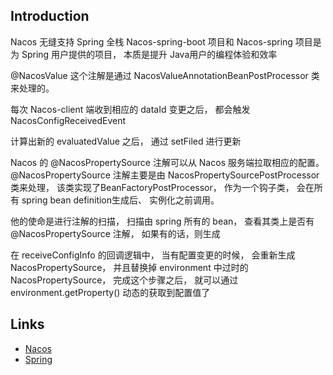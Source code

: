 ## Introduction



Nacos 无缝支持 Spring 全栈  Nacos-spring-boot 项目和 Nacos-spring 项目是为 Spring 用户提供的项目， 本质是提升 Java用户的编程体验和效率  

@NacosValue 这个注解是通过 NacosValueAnnotationBeanPostProcessor 类来处理的。  

每次 Nacos-client 端收到相应的 dataId 变更之后， 都会触发 NacosConfigReceivedEvent  

计算出新的 evaluatedValue 之后， 通过 setFiled 进行更新  

Nacos 的 @NacosPropertySource 注解可以从 Nacos 服务端拉取相应的配置。 @NacosPropertySource 注解主要是由 NacosPropertySourcePostProcessor 类来处理， 该类实现了BeanFactoryPostProcessor， 作为⼀个钩子类， 会在所有 spring bean definition生成后、 实例化之前调用。  

他的使命是进行注解的扫描， 扫描由 spring 所有的 bean， 查看其类上是否有 @NacosPropertySource 注解， 如果有的话，则生成  

在 receiveConfigInfo 的回调逻辑中， 当有配置变更的时候， 会重新生成 NacosPropertySource， 并且替换掉 environment 中过时的 NacosPropertySource， 完成这个步骤之后， 就可以通过 environment.getProperty() 动态的获取到配置值了  


## Links

- [Nacos](/docs/CS/Framework/nacos/Nacos.md)
- [Spring](/docs/CS/Framework/Spring/Spring.md)